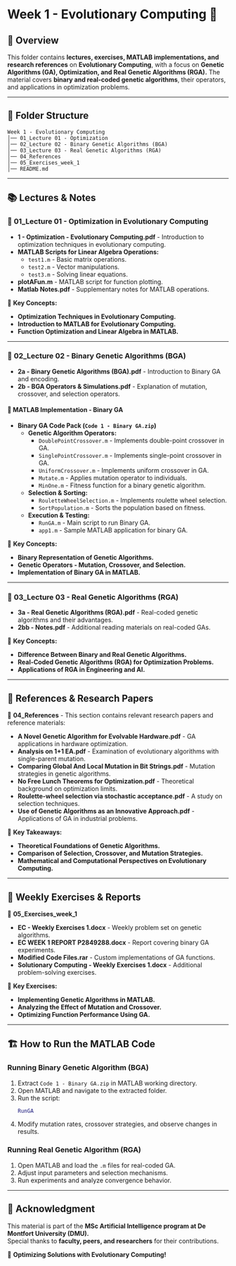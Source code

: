 # Week 1 - Evolutionary Computing 🚀  

## 📌 Overview  
This folder contains **lectures, exercises, MATLAB implementations, and research references** on **Evolutionary Computing**, with a focus on **Genetic Algorithms (GA), Optimization, and Real Genetic Algorithms (RGA).** The material covers **binary and real-coded genetic algorithms**, their operators, and applications in optimization problems.  

---

## 📂 Folder Structure  

```
Week 1 - Evolutionary Computing  
│── 01_Lecture 01 - Optimization  
│── 02_Lecture 02 - Binary Genetic Algorithms (BGA)  
│── 03_Lecture 03 - Real Genetic Algorithms (RGA)  
│── 04_References  
│── 05_Exercises_week_1  
│── README.md  
```

---

## 📚 **Lectures & Notes**  

### 📂 **01_Lecture 01 - Optimization in Evolutionary Computing**  
- **1 - Optimization - Evolutionary Computing.pdf** - Introduction to optimization techniques in evolutionary computing.  
- **MATLAB Scripts for Linear Algebra Operations:**
  - `test1.m` - Basic matrix operations.  
  - `test2.m` - Vector manipulations.  
  - `test3.m` - Solving linear equations.  
- **plotAFun.m** - MATLAB script for function plotting.  
- **Matlab Notes.pdf** - Supplementary notes for MATLAB operations.

📌 **Key Concepts:**  
- **Optimization Techniques in Evolutionary Computing.**  
- **Introduction to MATLAB for Evolutionary Computing.**  
- **Function Optimization and Linear Algebra in MATLAB.**  

---

### 📂 **02_Lecture 02 - Binary Genetic Algorithms (BGA)**  
- **2a - Binary Genetic Algorithms (BGA).pdf** - Introduction to Binary GA and encoding.  
- **2b - BGA Operators & Simulations.pdf** - Explanation of mutation, crossover, and selection operators.  

#### 🔬 **MATLAB Implementation - Binary GA**  
- **Binary GA Code Pack (`Code 1 - Binary GA.zip`)**
  - **Genetic Algorithm Operators:**
    - `DoublePointCrossover.m` - Implements double-point crossover in GA.  
    - `SinglePointCrossover.m` - Implements single-point crossover in GA.  
    - `UniformCrossover.m` - Implements uniform crossover in GA.  
    - `Mutate.m` - Applies mutation operator to individuals.  
    - `MinOne.m` - Fitness function for a binary genetic algorithm.  
  - **Selection & Sorting:**
    - `RouletteWheelSelection.m` - Implements roulette wheel selection.  
    - `SortPopulation.m` - Sorts the population based on fitness.  
  - **Execution & Testing:**
    - `RunGA.m` - Main script to run Binary GA.  
    - `app1.m` - Sample MATLAB application for binary GA.  

📌 **Key Concepts:**  
- **Binary Representation of Genetic Algorithms.**  
- **Genetic Operators - Mutation, Crossover, and Selection.**  
- **Implementation of Binary GA in MATLAB.**  

---

### 📂 **03_Lecture 03 - Real Genetic Algorithms (RGA)**  
- **3a - Real Genetic Algorithms (RGA).pdf** - Real-coded genetic algorithms and their advantages.  
- **2bb - Notes.pdf** - Additional reading materials on real-coded GAs.

📌 **Key Concepts:**  
- **Difference Between Binary and Real Genetic Algorithms.**  
- **Real-Coded Genetic Algorithms (RGA) for Optimization Problems.**  
- **Applications of RGA in Engineering and AI.**  

---

## 📖 **References & Research Papers**  
📂 **04_References** - This section contains relevant research papers and reference materials:  
- **A Novel Genetic Algorithm for Evolvable Hardware.pdf** - GA applications in hardware optimization.  
- **Analysis on 1+1 EA.pdf** - Examination of evolutionary algorithms with single-parent mutation.  
- **Comparing Global And Local Mutation in Bit Strings.pdf** - Mutation strategies in genetic algorithms.  
- **No Free Lunch Theorems for Optimization.pdf** - Theoretical background on optimization limits.  
- **Roulette-wheel selection via stochastic acceptance.pdf** - A study on selection techniques.  
- **Use of Genetic Algorithms as an Innovative Approach.pdf** - Applications of GA in industrial problems.  

📌 **Key Takeaways:**  
- **Theoretical Foundations of Genetic Algorithms.**  
- **Comparison of Selection, Crossover, and Mutation Strategies.**  
- **Mathematical and Computational Perspectives on Evolutionary Computing.**  

---

## 📝 **Weekly Exercises & Reports**  
📂 **05_Exercises_week_1**  

- **EC - Weekly Exercises 1.docx** - Weekly problem set on genetic algorithms.  
- **EC WEEK 1 REPORT P2849288.docx** - Report covering binary GA experiments.  
- **Modified Code Files.rar** - Custom implementations of GA functions.  
- **Solutionary Computing - Weekly Exercises 1.docx** - Additional problem-solving exercises.  

📌 **Key Exercises:**  
- **Implementing Genetic Algorithms in MATLAB.**  
- **Analyzing the Effect of Mutation and Crossover.**  
- **Optimizing Function Performance Using GA.**  

---

## 🏗 **How to Run the MATLAB Code**  

### **Running Binary Genetic Algorithm (BGA)**
1. Extract `Code 1 - Binary GA.zip` in MATLAB working directory.  
2. Open MATLAB and navigate to the extracted folder.  
3. Run the script:  
   ```matlab
   RunGA
   ```
4. Modify mutation rates, crossover strategies, and observe changes in results.

### **Running Real Genetic Algorithm (RGA)**
1. Open MATLAB and load the `.m` files for real-coded GA.  
2. Adjust input parameters and selection mechanisms.  
3. Run experiments and analyze convergence behavior.  

---

## 📢 **Acknowledgment**  
This material is part of the **MSc Artificial Intelligence program at De Montfort University (DMU).**  
Special thanks to **faculty, peers, and researchers** for their contributions.  

🚀 **Optimizing Solutions with Evolutionary Computing!**  
```
